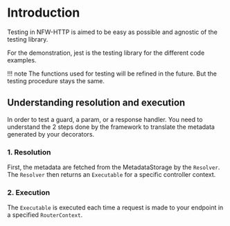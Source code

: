 # Introduction

Testing in NFW-HTTP is aimed to be easy as possible and agnostic of the testing library.

For the demonstration, jest is the testing library for the different code examples.

!!! note
    The functions used for testing will be refined in the future. But the testing procedure stays the same.

## Understanding resolution and execution

In order to test a guard, a param, or a response handler. You need to understand the 2 steps done by the framework to translate the metadata generated by your decorators.

### 1. Resolution

First, the metadata are fetched from the MetadataStorage by the `Resolver`.
The `Resolver` then returns an `Executable` for a specific controller context.

### 2. Execution

The `Executable` is executed each time a request is made to your endpoint in a specified `RouterContext`.
